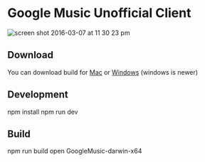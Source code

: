 # Google Music Unofficial Client
![screen shot 2016-03-07 at 11 30 23 pm](https://cloud.githubusercontent.com/assets/1421128/13583950/c3a267b8-e4bc-11e5-9ad0-ad93de4ba230.png)


## Download
You can download build for [Mac](https://github.com/wtfil/google-music-unofficial-client/releases/download/v1.0.0/GoogleMusic.app.tar.gz) or [Windows](https://github.com/wtfil/google-music-unofficial-client/releases/download/v1.1.0/GoogleMusic.zip) (windows is newer)
## Development

npm install
npm run dev

## Build
npm run build
open GoogleMusic-darwin-x64
